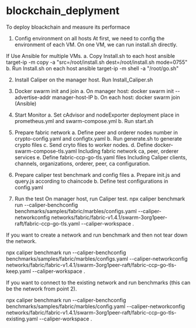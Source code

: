 # blockchain_deplyment
To deploy bloackchain and measure its performace

1. Config environment on all hosts
At first, we need to config the environment of each VM. 
On one VM, we can run install.sh directly.

If Use Ansible for multiple VMs.
a. Copy Install.sh to each host 
ansible target-ip -m copy -a "src=/root/install.sh dest=/root/install.sh mode=0755"
b. Run Install.sh on each host
ansible target-ip -m shell -a "/root/go.sh" 

2. Install Caliper on the manager host. 
Run Install_Caliper.sh

3. Docker swarm init and join
a. On manager host: 
docker swarm init --advertise-addr manager-host-IP
b. On each host:
docker swarm join (Ansible)

4. Start Monitor 
a. Set cAdvisor and nodeExporter deployment place in prometheus.yml and swarm-compose.yml 
b. Run start.sh 

5. Prepare fabric network 
a. Define peer and orderer nodes number in crypto-config.yaml and configtx.yaml
b. Run generate.sh to generate crypto files 
c. Send cryto files to worker nodes. 
d. Define docker-swarm-compose-tls.yaml 
Including fabric network ca, peer, orderer services
e. Define fabric-ccp-go-tls.yaml files
Including Caliper clients, channels, organizations, orderer, peer, ca configuration. 

6. Prepare caliper test benchmark and config files
a. Prepare init.js and query.js according to chaincode
b. Define test configurations in config.yaml 

7. Run the test
On manager host, run Caliper test.
npx caliper benchmark run --caliper-benchconfig benchmarks/samples/fabric/marbles/configs.yaml --caliper-networkconfig networks/fabric/fabric-v1.4.1/swarm-3org1peer-raft/fabric-ccp-go-tls.yaml --caliper-workspace .

If you want to create a network and run benchmark and then not tear down the network.

npx caliper benchmark run --caliper-benchconfig benchmarks/samples/fabric/marbles/configs.yaml --caliper-networkconfig networks/fabric/fabric-v1.4.1/swarm-3org1peer-raft/fabric-ccp-go-tls-keep.yaml --caliper-workspace .

If you want to connect to the existing network and run benchmarks (this can be the network from point 2).
       
npx caliper benchmark run --caliper-benchconfig benchmarks/samples/fabric/marbles/config.yaml --caliper-networkconfig networks/fabric/fabric-v1.4.1/swarm-3org1peer-raft/fabric-ccp-go-tls-existing.yaml --caliper-workspace .
